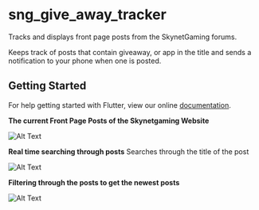 # sng_give_away_tracker

Tracks and displays front page posts from the SkynetGaming forums.

Keeps track of posts that contain giveaway, or app in the title and sends a notification to your phone when one is posted.


## Getting Started

For help getting started with Flutter, view our online
[documentation](https://flutter.io/).

**The current Front Page Posts of the Skynetgaming Website**

![Alt Text](https://media.giphy.com/media/6254msy2UVaWMkGded/giphy.gif) 

**Real time searching through posts** 
Searches through the title of the post

![Alt Text](https://media.giphy.com/media/7T2UlrCS0Nz2k5LmhC/giphy.gif)

**Filtering through the posts to get the newest posts**

![Alt Text](https://media.giphy.com/media/87b4iQK8iWoJrQt0UF/giphy.gif)
